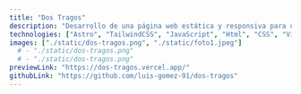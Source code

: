 ```yaml
---
title: "Dos Tragos"
description: "Desarrollo de una página web estática y responsiva para un emprendimiento de venta de cócteles. Guayaquil - Ecuador."
technologies: ["Astro", "TailwindCSS", "JavaScript", "Html", "CSS", "Visual Studio Code"]
images: ["./static/dos-tragos.png", "./static/foto1.jpeg"]
  # - "./static/dos-tragos.png"
  # - "./static/dos-tragos.png"
previewLink: "https://dos-tragos.vercel.app/"
githubLink: "https://github.com/luis-gomez-91/dos-tragos"
---
```

